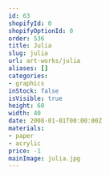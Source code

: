 ```yaml
---
id: 63
shopifyId: 0
shopifyOptionId: 0
order: 536
title: Julia
slug: julia
url: art-works/julia
aliases: []
categories:
- graphics
inStock: false
isVisible: true
height: 60
width: 40
date: 2008-01-01T00:00:00Z
materials:
- paper
- acrylic
price: -1
mainImage: julia.jpg
---
```

